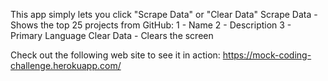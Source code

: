This app simply lets you click "Scrape Data" or "Clear Data"
  Scrape Data - Shows the top 25 projects from GitHub:
    1 - Name
    2 - Description
    3 - Primary Language
  Clear Data - Clears the screen

Check out the following web site to see it in action:
https://mock-coding-challenge.herokuapp.com/
